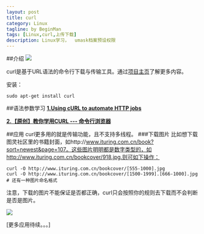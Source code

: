 ```yaml
---
layout: post
title: curl
category: Linux
tagline: by BeginMan
tags: [Linux,curl,上传下载]
description: Linux学习，  umask档案预设权限
---
```

##介绍
![](http://curl.haxx.se/pix/curl-refined.jpg)

curl是基于URL语法的命令行下载与传输工具。通过[项目主页](http://curl.haxx.se/)了解更多内容。

安装：

    sudo apt-get install curl 


##语法参数学习
[**1.Using cURL to automate HTTP jobs**](http://curl.haxx.se/docs/httpscripting.html)

[**2.【原创】教你学用CURL --- 命令行浏览器**](http://bbs.et8.net/bbs/showthread.php?t=568472)

##应用
curl更多用的就是传输功能，且不支持多线程。
###下载图片
比如想下载图灵社区里的书籍封面，如http://www.ituring.com.cn/book?sort=newest&page=107。这些图片明明都是数字类型的，如http://www.ituring.com.cn/bookcover/918.jpg.则可如下操作：

    curl -O http://www.ituring.com.cn/bookcover/[555-1000].jpg   
    curl -O http://www.ituring.com.cn/bookcover/[1500-1999].[666-1000].jpg  # 还有一种图片命名格式

注意，下载的图片不能保证是否都正确，curl只会按照你的规则去下载而不会判断是否是图片。
    
![](http://images.cnblogs.com/cnblogs_com/BeginMan/486940/o_book.png)


[更多应用待续。。。]

